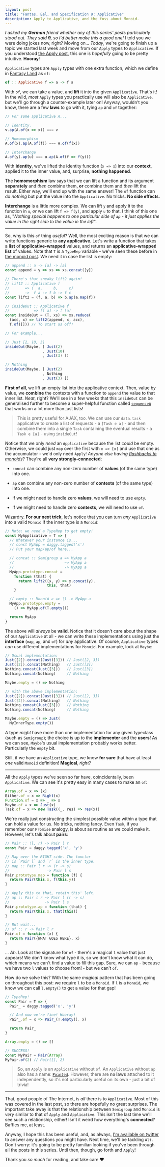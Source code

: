 ```yaml
---
layout: post
title: "Fantas, Eel, and Specification 9: Applicative"
description: Apply to Applicative, and the fuss about Monoid.
---
```


_I asked my **German** friend whether any of this series' posts particularly stood out. They said **9**, so I'd better make this a good one!_ I told you we were doing jokes now, right? Moving on... _Today_, we're going to finish up a topic we started last week and move from our `Apply` types to `Applicative`. If you understood [the Apply post](/2017/04/10/fantas-eel-and-specification-8/), this one is _hopefully_ going to be pretty intuitive. **Hooray**!

`Applicative` types are `Apply` types with one extra function, which we define in [Fantasy Land](https://github.com/fantasyland/fantasy-land#applicative) as `of`:

```haskell
of :: Applicative f => a -> f a
```

With `of`, we can take a value, and **lift** it into the given `Applicative`. That's it! In the wild, _most_ `Apply` types you practically use will also be `Applicative`, but we'll go through a counter-example later on! Anyway, wouldn't you know, there are a few **laws** to go with it, tying `ap` and `of` together:

```javascript
// For some applicative A...

// Identity.
v.ap(A.of(x => x)) === v

// Homomorphism
A.of(x).ap(A.of(f)) === A.of(f(x))

// Interchange
A.of(y).ap(u) === u.ap(A.of(f => f(y)))
```

With **identity**, we've lifted the identity function (`x => x`) into our **context**, applied it to the inner value, and, surprise, **nothing happened**.

The **homomorphism** law says that we can lift a function and its argument **separately** and _then_ combine them, **or** combine them and _then_ lift the result. Either way, we'll end up with the same answer! The `of` function can do _nothing_ but put the value into the `Applicative`. No tricks. **No side effects**.

**Interchange** is a little more complex. We can lift `y` and apply it to the function in `u`, _or_ we can lift `f => f(y)`, and apply `u` to that. I think of this one as, "_Nothing special happens to one particular side of `ap` - it just applies the value in the right side to the value in the left_".

---

So, why is this `of` thing _useful_? Well, the most exciting reason is that we can write functions generic to **any applicative**. Let's write a function that takes a **list** of **applicative-wrapped** values, and returns an **applicative-wrapped list** of values. Note that `T` is a `TypeRep` variable - we've seen these before in [the monoid post](/2017/03/21/fantas-eel-and-specification-5/). We need it in case the list is empty:

```javascript
// append :: a -> [a] -> [a]
const append = y => xs => xs.concat([y])

// There's that sneaky lift2 again!
// lift2 :: Applicative f
//       => (  a,     b,     c)
//       ->  f a -> f b -> f c
const lift2 = (f, a, b) => b.ap(a.map(f))

// insideOut :: Applicative f
//           => [f a] -> f [a]
const insideOut = (T, xs) => xs.reduce(
  (acc, x) => lift2(append, x, acc),
  T.of([])) // To start us off!

// For example...

// Just [2, 10, 3]
insideOut(Maybe, [ Just(2)
                 , Just(10)
                 , Just(3) ])

// Nothing
insideOut(Maybe, [ Just(2)
                 , Nothing
                 , Just(3) ])
```

**First of all**, we lift an empty list into the applicative context. Then, value by value, we **combine** the contexts with a function to `append` the value to that inner list. _Neat_, right? We'll see in a few weeks that this `insideOut` can be generalised further to become a super-helpful function called [`sequenceA`](http://hackage.haskell.org/package/base-4.9.1.0/docs/Data-Traversable.html#v:sequenceA) that works on a lot more than just lists!

> This is pretty useful for AJAX, too. We can use our `data.task` applicative to create a list of requests - a `[Task e a]` - and then combine them into a single `Task` containing the eventual results - a `Task e [a]` - using `insideOut`!

Notice that we only _need_ an `Applicative` because the list _could_ be empty. Otherwise, we could just `map` over the first with `x => [x]` and use that one as the accumulator - we'd only need `Apply`! _Anyone else having [flashbacks to monoids](http://www.tomharding.me/2017/03/13/fantas-eel-and-specification-5/)_? They're all **very strongly-connected**:

- `concat` can combine any non-zero number of **values** (of the same type) into one.

- `ap` can combine any non-zero number of **contexts** (of the same type) into one.

- If we might need to handle zero **values**, we will need to use `empty`.

- If we might need to handle zero **contexts**, we will need to use `of`.

Wizardry. **For our next trick**, let's notice that you can turn _any_ `Applicative` into a valid `Monoid` if the inner type is a `Monoid`:

```javascript
// Note: we need a TypeRep to get empty!
const MyApplicative = T => {
  // Whatever your instance is...
  // const MyApp = daggy.tagged('x')
  // Put your map/ap/of here...

  // concat :: Semigroup a => MyApp a
  //                       ~> MyApp a
  //                       -> MyApp a
  MyApp.prototype.concat =
    function (that) {
      return lift2((x, y) => x.concat(y),
                   this, that)
    }

  // empty :: Monoid a => () -> MyApp a
  MyApp.prototype.empty =
    () => MyApp.of(T.empty())

  return MyApp
}
```

The above will _always_ be **valid**. Notice that it doesn't care about the shape of our `Applicative` at all - we can write these implementations using just the **interface** (`map`, `ap`, and `of`) for _any_ applicative. Of course, `Applicative` types _can_ use different implementations for `Monoid`. For example, look at `Maybe`:

```javascript
// Usual implementation:
Just([2]).concat(Just([3])) // Just([2, 3])
Just([2]).concat(Nothing)   // Just([2])
Nothing.concat(Just([3]))   // Just([3])
Nothing.concat(Nothing)     // Nothing

Maybe.empty = () => Nothing

// With the above implementation:
Just([2]).concat(Just([3])) // Just([2, 3])
Just([2]).concat(Nothing)   // Nothing
Nothing.concat(Just([3]))   // Nothing
Nothing.concat(Nothing)     // Nothing

Maybe.empty = () => Just(
  MyInnerType.empty())
```

A type _might_ have more than one implementation for any given typeclass (such as `Semigroup`); the choice is up to the **implementer** and the **users**! As we can see, `Maybe`'s usual implementation probably works better. Particularly the `empty` bit.

Still, if we have an `Applicative` type, we know **for sure** that have at least _one_ valid `Monoid` definition! **Magical**, _right_?

---

All the `Apply` types we've seen so far have, coincidentally, been `Applicative`. We can see it's pretty easy in many cases to make an `of`:

```javascript
Array.of = x => [x]
Either.of = x => Right(x)
Function.of = x => _ => x
Maybe.of = x => Just(x)
Task.of = x => new Task((_, res) => res(x))
```

We're really just constructing the simplest possible value within a type that can hold a value for us. No tricks, nothing fancy. Even `Task`, if you remember our `Promise` analogy, is about as routine as we could make it. However, let's talk about **pairs**:

```javascript
// Pair :: (l, r) -> Pair l r
const Pair = daggy.tagged('x', 'y')

// Map over the RIGHT side. The functor
// is `Pair l` and `r` is the inner type.
// map :: Pair l r ~> (r -> s)
//                 -> Pair l s
Pair.prototype.map = function (f) {
  return Pair(this.x, f(this.y))
}

// Apply this to that, retain this' left.
// ap :: Pair l r ~> Pair l (r -> s)
//                -> Pair l s
Pair.prototype.ap = function (that) {
  return Pair(this.x, that(this))
}

// But wait...
// of :: r -> Pair l r
Pair.of = function (x) {
  return Pair({WHAT GOES HERE}, x)
}
```

... _Ah_. Look at the signature for `of` - there's a magical `l` value that just appears! We don't know what type it is, so we don't know what it can do, which means we can't find a value to fill this gap. Sure, we can `ap` - because we have two `l` values to choose from! - but we can't `of`.

How do we solve this? With the same _magical_ pattern that has been going on throughout this post: we require `l` to be a `Monoid`. If `l` is a `Monoid`, we know we can call `l.empty()` to get a value for that gap!

```javascript
// TypeRep!
const Pair = T => {
  Pair_ = daggy.tagged('x', 'y')

  // And now we're fine! Hooray!
  Pair_.of = x => Pair_(T.empty(), x)

  return Pair_
}

Array.empty = () => []

// SUCCESS!
const MyPair = Pair(Array)
MyPair.of(2) // Pair([], 2)
```

> So, an `Apply` is an `Applicative` without `of`. An `Applicative` without `ap` also has a name: [`Pointed`](https://hackage.haskell.org/package/pointed-5/docs/Data-Pointed.html). However, there are **no laws** attached to it independently, so it's not particularly useful on its own - just a bit of trivia!

---

That, good people of The Internet, is _all_ there is to `Applicative`. Most of this was covered in the last post, so there are hopefully no great surprises. The important take away is that the relationship between `Semigroup` and `Monoid` is _very_ similar to that of `Apply` and `Applicative`. This isn't the last time we'll see such a relationship, either! Isn't it weird how everything's **connected**? Baffles me, at least.

Anyway, I hope this has been useful, and, as always, [I'm available on twitter](http://twitter.com/am_i_tom) to answer any questions you might have. Next time, we'll be tackling `Alt`. Don't worry: it's going to be pretty familiar-looking if you've been through all the posts in this series. Until then, though, go forth and `Apply`!

Thank you _so much_ for reading, and take care &hearts;
